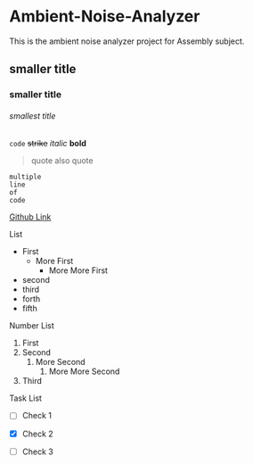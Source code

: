 # Ambient-Noise-Analyzer
This is the ambient noise analyzer project for Assembly subject.


## smaller title
### smaller title
###### smallest title

`code`
~~strike~~
*italic*
**bold**
> quote
also quote

```
multiple
line
of
code
```

[Github Link](www.github.com)

List
- First
    - More First
        - More More First
- second
- third
- forth
- fifth

Number List
1. First
2. Second
    1. More Second
        1. More More Second
3. Third

Task List
- [ ] Check 1
- [X] Check 2
- [ ] Check 3





